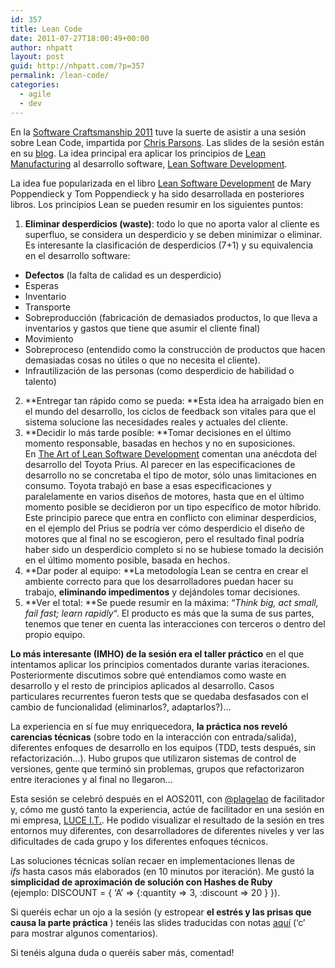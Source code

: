 ```yaml
---
id: 357
title: Lean Code
date: 2011-07-27T18:00:49+00:00
author: nhpatt
layout: post
guid: http://nhpatt.com/?p=357
permalink: /lean-code/
categories:
  - agile
  - dev
---
```

En la [Software Craftsmanship 2011](http://www.codemanship.co.uk/softwarecraftsmanship/) tuve la suerte de asistir a una sesión sobre Lean Code, impartida por [Chris Parsons](https://twitter.com/chrismdp). Las slides de la sesión están en su [blog](http://chrismdp.com/2011/05/lean-code-slides-and-feedback/). La idea principal era aplicar los principios de [Lean Manufacturing](http://en.wikipedia.org/wiki/Lean_manufacturing) al desarrollo software, [Lean Software Development](http://en.wikipedia.org/wiki/Lean_software_development).

La idea fue popularizada en el libro [Lean Software Development](http://www.amazon.com/Lean-Software-Development-Agile-Toolkit/dp/0321150783) de Mary Poppendieck y Tom Poppendieck y ha sido desarrollada en posteriores libros. Los principios Lean se pueden resumir en los siguientes puntos:


  1. **Eliminar desperdicios (waste)**: todo lo que no aporta valor al cliente es superfluo, se considera un desperdicio y se deben minimizar o eliminar. Es interesante la clasificación de desperdicios (7+1) y su equivalencia en el desarrollo software:
  * **Defectos** (la falta de calidad es un desperdicio)
  * Esperas
  * Inventario
  * Transporte
  * Sobreproducción (fabricación de demasiados productos, lo que lleva a inventarios y gastos que tiene que asumir el cliente final)
  * Movimiento
  * Sobreproceso (entendido como la construcción de productos que hacen demasiadas cosas no útiles o que no necesita el cliente).
  * Infrautilización de las personas (como desperdicio de habilidad o talento)

  2. **Entregar tan rápido como se pueda: **Esta idea ha arraigado bien en el mundo del desarrollo, los ciclos de feedback son vitales para que el sistema solucione las necesidades reales y actuales del cliente.
  3. **Decidir lo más tarde posible: **Tomar decisiones en el último momento responsable, basadas en hechos y no en suposiciones. En [The Art of Lean Software Development](http://books.google.fr/books?id=0VsK9cVZauQC&printsec=frontcover&dq=The+Art+of+Lean+Software+Development&hl=es&ei=kRUwTpjTJ8vLswbWspkh&sa=X&oi=book_result&ct=result&redir_esc=y) comentan una anécdota del desarrollo del Toyota Prius. Al parecer en las especificaciones de desarrollo no se concretaba el tipo de motor, sólo unas limitaciones en consumo. Toyota trabajó en base a esas especificaciones y paralelamente en varios diseños de motores, hasta que en el último momento posible se decidieron por un tipo específico de motor híbrido.
     Este principio parece que entra en conflicto con eliminar desperdicios, en el ejemplo del Prius se podría ver cómo desperdicio el diseño de motores que al final no se escogieron, pero el resultado final podría haber sido un desperdicio completo si no se hubiese tomado la decisión en el último momento posible, basada en hechos.
  4. **Dar poder al equipo: **La metodología Lean se centra en crear el ambiente correcto para que los desarrolladores puedan hacer su trabajo, **eliminando impedimentos** y dejándoles tomar decisiones.
  5. **Ver el total: **Se puede resumir en la máxima: &#8220;_Think big, act small, fail fast; learn rapidly_&#8220;. El producto es más que la suma de sus partes, tenemos que tener en cuenta las interacciones con terceros o dentro del propio equipo.

**Lo más interesante (IMHO) de la sesión era el taller práctico** en el que intentamos aplicar los principios comentados durante varias iteraciones. Posteriormente discutimos sobre qué entendíamos como waste en desarrollo y el resto de principios aplicados al desarrollo. Casos particulares recurrentes fueron tests que se quedaba desfasados con el cambio de funcionalidad (eliminarlos?, adaptarlos?)&#8230;

La experiencia en sí fue muy enriquecedora, **la práctica nos reveló carencias técnicas** (sobre todo en la interacción con entrada/salida), diferentes enfoques de desarrollo en los equipos (TDD, tests después, sin refactorización&#8230;). Hubo grupos que utilizaron sistemas de control de versiones, gente que terminó sin problemas, grupos que refactorizaron entre iteraciones y al final no llegaron&#8230;

Esta sesión se celebró después en el AOS2011, con [@plagelao](https://twitter.com/plagelao) de facilitador y, cómo me gustó tanto la experiencia, actúe de facilitador en una sesión en mi empresa, [LUCE I.T.](http://luceit.com). He podido visualizar el resultado de la sesión en tres entornos muy diferentes, con desarrolladores de diferentes niveles y ver las dificultades de cada grupo y los diferentes enfoques técnicos.

Las soluciones técnicas solían recaer en implementaciones llenas de _ifs_ hasta casos más elaborados (en 10 minutos por iteración). Me gustó la **simplicidad de aproximación de solución con Hashes de Ruby** (ejemplo: DISCOUNT = { &#8216;A&#8217; => {:quantity => 3, :discount => 20 } }).

Si queréis echar un ojo a la sesión (y estropear **el estrés y las prisas que causa la parte práctica** ) tenéis las slides traducidas con notas [aquí](http://nhpatt.com/slides/a%20LEAN-CODE%20experience/) (&#8216;c&#8217; para mostrar algunos comentarios).

Si tenéis alguna duda o queréis saber más, comentad!

